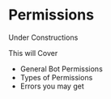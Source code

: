 # Permissions

Under Constructions

This will Cover
- General Bot Permissions
- Types of Permissions
- Errors you may get